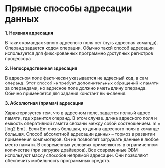 # Прямые способы адресации данных
 **1. Неявная адресация**

 В таких командах явного адресного поля нет (нуль адресная
команда). Операнд задается кодом операции. Обычно такой способ адресации
используется для фиксированных программно доступных регистров процессора

**2. Непосредственная адресация**

В адресном поле фактически указывается не адресный код,
а сам операнд. Этот способ не требует дополнительных обращений к памяти за
операндами, но адресное поле должно иметь длину операнда. Обычно применяется для
задания констант вычисления.

**3. Абсолютная (прямая) адресация**

Характеризуется тем, что в адресном поле, задается
полный адрес памяти, где хранится операнд. В этом случае. длина адресного поля и
емкость оперативной памяти связаны между собой соотношением. m = ]log2 Em[ . Если
Em очень большая, то длина адресного поля в команде большая. Способ абсолютной
адресации данных – тормоз в развитии применения компьютеров. Он не позволяет
загружать данные в любое место памяти. В современных условиях применяются в
ограниченном количестве (при загрузке драйверов).
Все современные ЭВМ используют массу способов непрямой адресации. Они позволяют
обеспечить мобильность программных средств.
